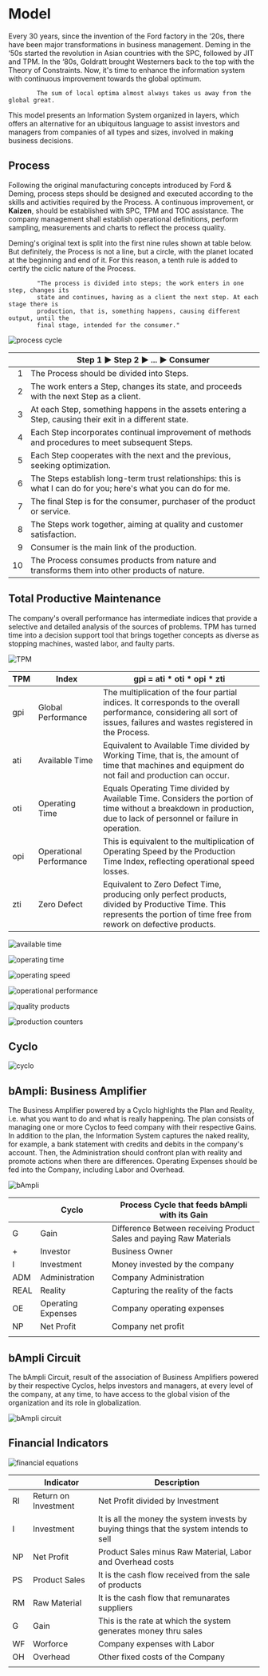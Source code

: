 # Model

Every 30 years, since the invention of the Ford factory in the ‘20s, there have been major transformations in business management. Deming in the ‘50s started the revolution in Asian countries with the SPC, followed by JIT and TPM. In the ‘80s, Goldratt brought Westerners back to the top with the Theory of Constraints. Now, it's time to enhance the information
system with continuous improvement towards the global optimum.

```
        The sum of local optima almost always takes us away from the global great.
```

This model presents an Information System organized in layers, which offers an alternative for an ubiquitous language to assist investors and managers from companies of all types and sizes, involved in making business decisions.

## Process

Following the original manufacturing concepts introduced by Ford & Deming, process steps should be designed and executed according to the skills and activities required by the Process. A continuous improvement, or **Kaizen**, should be established with SPC, TPM and TOC assistance. The company management shall establish operational definitions, perform sampling, measurements and charts to reflect the process quality.

Deming's original text is split into the first nine rules shown at table below. But definitely, the Process is not a line, but a circle, with the planet located at the beginning and end of it. For this reason, a tenth rule is added to certify the ciclic nature of the Process.

```
        "The process is divided into steps; the work enters in one step, changes its
        state and continues, having as a client the next step. At each stage there is
        production, that is, something happens, causing different output, until the
        final stage, intended for the consumer."
```
![process cycle](https://user-images.githubusercontent.com/86032/171902647-9e3dbf29-dc17-4d88-be9f-1109ef46426f.png)

|    | Step 1 ► Step 2 ► ... ► Consumer |
|---:|-----------------------------------------------|
| 1  | The Process should be divided into Steps. |
| 2  | The work enters a Step, changes its state, and proceeds with the next Step as a client. |
| 3  | At each Step, something happens in the assets entering a Step, causing their exit in a different state. |
| 4  | Each Step incorporates continual improvement of methods and procedures to meet subsequent Steps. |
| 5  | Each Step cooperates with the next and the previous, seeking optimization.  |
| 6  | The Steps establish long-term trust relationships: this is what I can do for you; here's what you can do for me.  |
| 7  | The final Step is for the consumer, purchaser of the product or service.|
| 8  | The Steps work together, aiming at quality and customer satisfaction.|
| 9  | Consumer is the main link of the production. |
| 10 | The Process consumes products from nature and transforms them into other products of nature.|


## Total Productive Maintenance

The company's overall performance has intermediate indices that provide a selective and detailed analysis of the sources of problems. TPM has turned time into a decision support tool that brings together concepts as diverse as stopping machines, wasted labor, and faulty parts.

![TPM](https://user-images.githubusercontent.com/86032/171900614-65f44b36-b1fb-446e-a0c6-eb1e28ca89cd.png)

|  TPM    |    Index         | gpi = ati * oti * opi * zti                       |
|-----|-------------------------------|---------------------------------------------------|
| gpi | Global Performance      | The multiplication of the four partial indices. It corresponds to the overall performance, considering all sort of issues, failures and wastes registered in the Process. |
| ati | Available Time          | Equivalent to Available Time divided by Working Time, that is, the amount of time that machines and equipment do not fail and production can occur. |
| oti | Operating Time          | Equals Operating Time divided by Available Time. Considers the portion of time without a breakdown in production, due to lack of personnel or failure in operation.  |
| opi | Operational Performance | This is equivalent to the multiplication of Operating Speed by the Production Time Index, reflecting operational speed losses.  |
| zti | Zero Defect             | Equivalent to Zero Defect Time, producing only perfect products, divided by Productive Time. This represents the portion of time free from rework on defective products.  |



![available time](https://user-images.githubusercontent.com/86032/171900684-870706e2-d881-44f0-bc12-bae3f847b015.png)

![operating time](https://user-images.githubusercontent.com/86032/171900860-465be02f-0fb0-4189-8d5f-fce0fc0ef21a.png)

![operating speed](https://user-images.githubusercontent.com/86032/171900984-c8b588b9-60cd-4bfa-bab1-6e2490639329.png)

![operational performance](https://user-images.githubusercontent.com/86032/171901074-00076062-cd99-4a7f-9863-f791bec466c4.png)

![quality products](https://user-images.githubusercontent.com/86032/171901148-dbb6edf8-a98a-4999-a459-9c14d2d1ce4d.png)

![production counters](https://user-images.githubusercontent.com/86032/171901209-c9406bd5-7eed-45de-ab1a-806e3d32b092.png)

## Cyclo

![cyclo](https://user-images.githubusercontent.com/86032/171902727-ee3eff2e-f25f-418c-8e2f-78ff99640161.png)

## bAmpli: Business Amplifier

The Business Amplifier powered by a Cyclo highlights the Plan and Reality, i.e. what you want to do and what is really happening. The plan consists of managing one or more Cyclos to feed company with their respective Gains. In addition to the plan, the Information System captures the naked reality, for example, a bank statement with credits and debits in the company's account. Then, the Administration should confront plan with reality and promote actions when there are differences. Operating Expenses should be fed into the Company, including Labor and Overhead.

![bAmpli](https://user-images.githubusercontent.com/86032/171903220-8b2912cd-c474-45dd-bae3-7bc128aa36d8.png)

|      | Cyclo              | Process Cycle that feeds bAmpli with its Gain                       |
|------|--------------------|---------------------------------------------------------------------|
| G    | Gain               | Difference Between receiving Product Sales and paying Raw Materials |
| +    | Investor           | Business Owner                                                      |
| I    | Investment         | Money invested by the company                                       |
| ADM  | Administration     | Company Administration                                              |
| REAL | Reality            | Capturing the reality of the facts                                  |
| OE   | Operating Expenses | Company operating expenses                                          |
| NP   | Net Profit         | Company net profit                                                  |
|      |                    |                                                                     |

## bAmpli Circuit

The bAmpli Circuit, result of the association of Business Amplifiers powered by their respective Cyclos, helps investors and managers, at every level of the company, at any time, to have access to the global vision of the organization and its role in globalization.

![bAmpli circuit](https://user-images.githubusercontent.com/86032/171904017-c9ba63e8-c650-4a0e-8f3c-38e1bf8694ce.png)

## Financial Indicators

![financial equations](https://user-images.githubusercontent.com/86032/171903425-d14a8a7f-f16a-48e6-abcb-eee9c253c0da.png)

|    | Indicator            | Description                                                                             |
|----|----------------------|-----------------------------------------------------------------------------------------|
| RI | Return on Investment | Net Profit divided by Investment                                                        |
| I  | Investment           | It is all the money the system invests by buying things that the system intends to sell |
| NP | Net Profit           | Product Sales minus Raw Material, Labor and Overhead costs                              |
| PS | Product Sales        | It is the cash flow received from the sale of products                                  |
| RM | Raw Material         | It is the cash flow that remunarates suppliers                                          |
| G  | Gain                 | This is the rate at which the system generates money thru sales                         |
| WF | Worforce             | Company expenses with Labor                                                             |
| OH | Overhead             | Other fixed costs of the Company                                                        |
|    |                      |                                                                                         |

